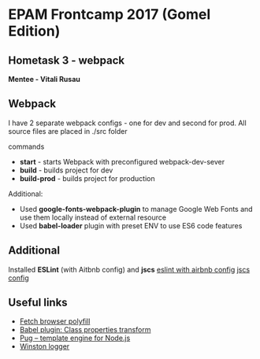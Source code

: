 # EPAM Frontcamp 2017 (Gomel Edition)

## Hometask 3 - webpack
**Mentee - Vitali Rusau**

## Webpack
I have 2 separate webpack configs - one for dev and second for prod.
All source files are placed in ./src folder

commands
* **start** - starts Webpack with preconfigured webpack-dev-sever
* **build** - builds project for dev
* **build-prod** - builds project for production


Additional:
* Used **google-fonts-webpack-plugin** to manage Google Web Fonts and use them locally instead of external resource
* Used **babel-loader** plugin with preset ENV to use ES6 code features

## Additional
Installed **ESLint** (with Aitbnb config) and **jscs**
[eslint with airbnb config](https://www.themarketingtechnologist.co/eslint-with-airbnb-javascript-style-guide-in-webstorm/)
[jscs config](https://www.themarketingtechnologist.co/how-to-get-airbnbs-javascript-code-style-working-in-webstorm/)

## Useful links
* [Fetch browser polyfill](https://www.npmjs.com/package/whatwg-fetch)
* [Babel plugin: Class properties transform](http://babeljs.io/docs/plugins/transform-class-properties/)
* [Pug – template engine for Node.js](https://github.com/pugjs/pug)
* [Winston logger](https://github.com/winstonjs/winston)
